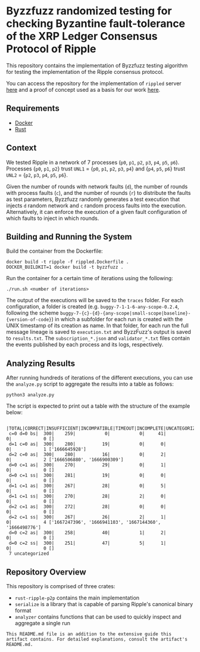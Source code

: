 # Byzzfuzz randomized testing for checking Byzantine fault-tolerance of the XRP Ledger Consensus Protocol of Ripple

This repository contains the implementation of Byzzfuzz testing algorithm for testing the implementation of the Ripple consensus protocol.

You can access the repository for the implementation of `rippled` server [here](https://github.com/XRPLF/rippled) and a proof of concept used as a basis for our work [here](https://github.com/fanatid/rust-ripple-p2p).

## Requirements 
- [Docker](https://docs.docker.com/get-started/)
- [Rust](https://www.rust-lang.org/learn/get-started)

## Context

We tested Ripple in a network of 7 processes (`p0`, `p1`, `p2`, `p3`, `p4`, `p5`, `p6`). Processes {`p0`, `p1`, `p2`} trust `UNL1` = {`p0`, `p1`, `p2`, `p3`, `p4`}
and {`p4`, `p5`, `p6`} trust `UNL2` = {`p2`, `p3`, `p4`, `p5`, `p6`}.

Given the number of rounds with network faults (`d`), the number of rounds with process faults (`c`), and the number of rounds (`r`) to distribute the faults as test parameters, Byzzfuzz randomly generates a test execution that injects `d` random network and `c` random process faults into the execution. Alternatively, it can enforce the execution of a given fault configuration of which faults to inject in which rounds.

## Building and Running the System

Build the container from the Dockerfile:

```
docker build -t ripple -f rippled.Dockerfile .
DOCKER_BUILDKIT=1 docker build -t byzzfuzz .
```

Run the container for a certain time of iterations using the following:
```
./run.sh <number of iterations>
```

The output of the executions will be saved to the `traces` folder. For each configuration, a folder is created (e.g. `buggy-7-1-1-6-any-scope-0.2.4`, following the scheme `buggy-7-{c}-{d}-{any-scope|small-scope|baseline}-{version-of-code}`) in which a subfolder for each run is created with the UNIX timestamp of its creation as name. In that folder, for each run the full message lineage is saved to `execution.txt` and ByzzFuzz's output is saved to `results.txt`. The `subscription_*.json` and `validator_*.txt` files contain the events published by each process and its logs, respectively.

## Analyzing Results
After running hundreds of iterations of the different executions, you can use the `analyze.py` script to aggregate the results into a table as follows:
   
   ```
   python3 analyze.py
   ```
   
   The script is expected to print out a table with the structure of the example below:
   
   ```
              |TOTAL|CORRECT|INSUFFICIENT|INCOMPATIBLE|TIMEOUT|INCOMPLETE|UNCATEGORIZED
    c=0 d=0 bs|  300|    259|           0|           0|     41|         0|            0 []
    d=1 c=0 as|  300|    280|          19|           0|      0|         0|            1 ['1666645928']
    d=2 c=0 as|  300|    280|          16|           0|      2|         0|            2 ['1666506880', '1666900309']
    d=0 c=1 as|  300|    270|          29|           0|      1|         0|            0 []
    d=0 c=1 ss|  300|    281|          19|           0|      0|         0|            0 []
    d=1 c=1 as|  300|    267|          28|           0|      5|         0|            0 []
    d=1 c=1 ss|  300|    270|          28|           2|      0|         0|            0 []
    d=2 c=1 as|  300|    272|          28|           0|      0|         0|            0 []
    d=2 c=1 ss|  300|    267|          26|           2|      1|         0|            4 ['1667247396', '1666941103', '1667144360', '1666498776']
    d=0 c=2 as|  300|    258|          40|           1|      2|         0|            0 []
    d=0 c=2 ss|  300|    251|          47|           5|      1|         0|            0 []
    7 uncategorized
   ```

## Repository Overview
This repository is comprised of three crates:
- `rust-ripple-p2p` contains the main implementation
- `serialize` is a library that is capable of parsing Ripple's canonical binary format
- `analyzer` contains functions that can be used to quickly inspect and aggregate a single run

`This README.md file is an addition to the extensive guide this artifact contains. For detailed explanations, consult the artifact's README.md.`
